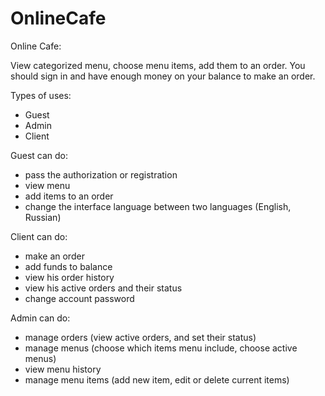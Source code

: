 # OnlineCafe

Online Cafe:

View categorized menu, choose menu items, add them to an order.
You should sign in and have enough money on your balance to make an order.

Types of uses:
* Guest
* Admin
* Client

Guest can do:
* pass the authorization or registration
* view menu
* add items to an order
* change the interface language between two languages (English, Russian)

Client can do:
* make an order
* add funds to balance
* view his order history
* view his active orders and their status
* change account password

Admin can do:
* manage orders (view active orders, and set their status)
* manage menus (choose which items menu include, choose active menus)
* view menu history
* manage menu items (add new item, edit or delete current items)
